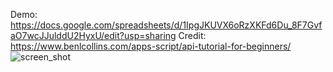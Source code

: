 Demo: https://docs.google.com/spreadsheets/d/1IpgJKUVX6oRzXKFd6Du_8F7GvfaO7wcJJulddU2HyxU/edit?usp=sharing
Credit: https://www.benlcollins.com/apps-script/api-tutorial-for-beginners/
<br>
<img src="http://prntscr.com/p45hoj" alt="screen_shot">
